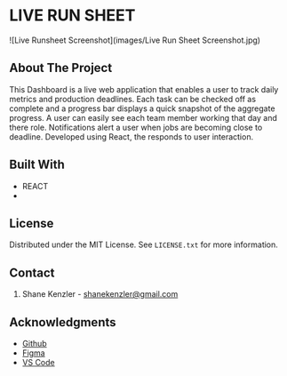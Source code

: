 # LIVE RUN SHEET

![Live Runsheet Screenshot](images/Live Run Sheet Screenshot.jpg)

## About The Project

This Dashboard is a live web application that enables a user to track daily metrics and production deadlines. Each task can be checked off as complete and a progress bar displays a quick snapshot of the aggregate progress. A user can easily see each team member working that day and there role. Notifications alert a user when jobs are becoming close to deadline. Developed using React, the responds to user interaction.

## Built With

* REACT
* 
## License

Distributed under the MIT License. See `LICENSE.txt` for more information.


## Contact
1. Shane Kenzler - shanekenzler@gmail.com

## Acknowledgments

* [Github](https://github.com)
* [Figma](https://www.figma.com)
* [VS Code](https://code.visualstudio.com)

